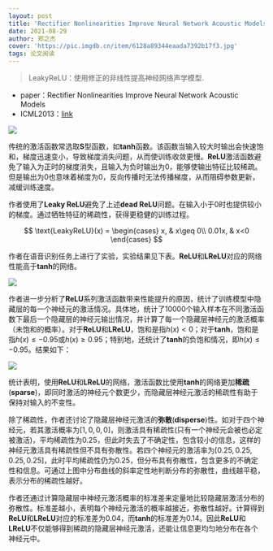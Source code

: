 ```yaml
---
layout: post
title: 'Rectifier Nonlinearities Improve Neural Network Acoustic Models'
date: 2021-08-29
author: 郑之杰
cover: 'https://pic.imgdb.cn/item/6128a89344eaada7392b17f3.jpg'
tags: 论文阅读
---
```


> LeakyReLU：使用修正的非线性提高神经网络声学模型.

- paper：Rectifier Nonlinearities Improve Neural Network Acoustic Models
- ICML2013：[link](http://robotics.stanford.edu/~amaas/papers/relu_hybrid_icml2013_final.pdf)


![](https://pic.imgdb.cn/item/6128aa4b44eaada7392f4ce2.jpg)

传统的激活函数常选取**S**型函数，如**tanh**函数。该函数当输入较大时输出会快速饱和，梯度迅速变小，导致梯度消失问题，从而使训练收敛更慢。**ReLU**激活函数避免了输入为正时的梯度消失，且输入为负时输出为$0$，能够使输出特征比较稀疏。但是输出为$0$也意味着梯度为$0$，反向传播时无法传播梯度，从而阻碍参数更新，减缓训练速度。

作者使用了**Leaky ReLU**避免了上述**dead ReLU**问题。在输入小于$0$时也提供较小的梯度。通过牺牲特征的稀疏性，获得更稳健的训练过程。

$$ \text{LeakyReLU}(x) = \begin{cases} x, & x\geq 0\\ 0.01x, & x<0 \end{cases} $$

作者在语音识别任务上进行了实验，实验结果见下表。**ReLU**和**LReLU**对应的网络性能高于**tanh**的网络。

![](https://pic.imgdb.cn/item/6128aa7844eaada7392fb90a.jpg)

作者进一步分析了**ReLU**系列激活函数带来性能提升的原因，统计了训练模型中隐藏层的每一个神经元的激活情况。具体地，统计了$10000$个输入样本在不同激活函数下最后一个隐藏层的神经元输出情况，并计算了每一个隐藏层神经元的激活概率（未饱和的概率）。对于**ReLU**和**LReLU**，饱和是指$h(x) < 0$；对于**tanh**，饱和是指$h(x)\leq -0.95$或$h(x)\geq 0.95$；特别地，还统计了**tanh**的负饱和情况，即$h(x)\leq -0.95$。结果如下：

![](https://pic.imgdb.cn/item/6128aa8644eaada7392fd515.jpg)

统计表明，使用**ReLU**和**LReLU**的网络，激活函数比使用**tanh**的网络更加**稀疏**(**sparse**)，即同时激活的神经元个数更少，而隐藏层神经元激活的稀疏性有助于保持对输入的不变性。

除了稀疏性，作者还讨论了隐藏层神经元激活的**弥散**(**disperse**)性。如对于四个神经元，若其激活概率为$[1,0,0,0]$，则激活具有稀疏性(只有一个神经元会被也必定被激活)，平均稀疏性为$0.25$，但此时失去了不确定性，包含较小的信息，这样的神经元激活具有稀疏性但不具有弥散性。若四个神经元的激活率为$[0.25,0.25,0.25,0.25]$，此时平均稀疏性仍为$0.25$，但分布具有弥散性，包含更多的不确定性和信息。可通过上图中分布曲线的斜率定性地判断分布的弥散性，曲线越平稳，表示分布的稀疏性越好。

作者还通过计算隐藏层中神经元激活概率的标准差来定量地比较隐藏层激活分布的弥散性。标准差越小，表明每个神经元激活的概率越接近，弥散性越好。计算得到**ReLU**和**LReLU**对应的标准差为$0.04$，而**tanh**的标准差为$0.14$。因此**ReLU**和**LReLU**不仅能够得到稀疏的隐藏层神经元激活，还能让信息更均匀地分布在各个神经元中。